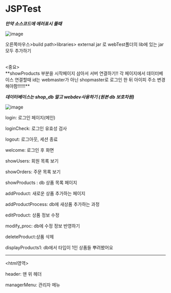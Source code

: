 # JSPTest

***만약 소스코드에 에러표시 뜰때***
>>
![image](https://user-images.githubusercontent.com/76393035/185849210-f518e40e-37d6-44bd-bb9e-31f4eb90a0b5.png)


오른쪽마우스>build path>libraries> external jar 로 webTest폴더의 lib에 있는 jar 모두 추가하기

<br/>
<중요>
<br/>
**showProducts 부분을 시작페이지 삼아서 서버 연결하기!!
각 페이지에서 데이터베이스 연결할때 id는 webmaster가 아닌 shopmaster로 로그인 한 뒤 아이피 주소 변경해야함!!!!!!**

***데이터베이스는 shop_db 말고 webdev사용하기 (원본 db 보호차원)***

![image](https://user-images.githubusercontent.com/76393035/186285592-89612812-2210-4220-88b9-8b062952ab23.png)

login: 로그인 페이지(메인)

loginCheck: 로그인 유효성 검사

logout: 로그아웃, 세션 종료

welcome: 로그인 후 화면

showUsers: 회원 목록 보기

showOrders: 주문 목록 보기

showProducts : db 상품 목록 페이지 

addProduct: 새로운 상품 추가하는 페이지

addProductProcess: db에 새상품 추가하는 과정

editProduct: 상품 정보 수정

modify_proc: db에 수정 정보 반영하기

deleteProduct:상품 삭제


displayProducts1: db에서 타입이 1인 상품들 뿌려봤어요

-------------------
<html영역>

header: 맨 위 헤더

managerMenu: 관리자 메뉴


